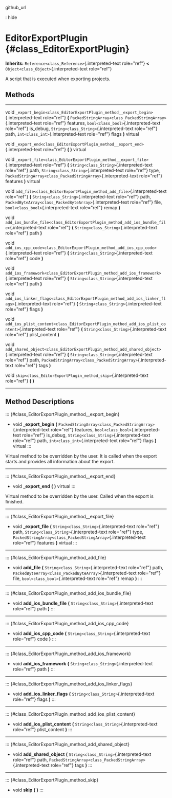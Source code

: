 github\_url

:   hide

EditorExportPlugin {#class_EditorExportPlugin}
==================

**Inherits:** `Reference<class_Reference>`{.interpreted-text role="ref"}
**\<** `Object<class_Object>`{.interpreted-text role="ref"}

A script that is executed when exporting projects.

Methods
-------

  ------ --------------------------------------------------------------------------------------------------
  void   `_export_begin<class_EditorExportPlugin_method__export_begin>`{.interpreted-text role="ref"} **(**
         `PackedStringArray<class_PackedStringArray>`{.interpreted-text role="ref"} features,
         `bool<class_bool>`{.interpreted-text role="ref"} is\_debug,
         `String<class_String>`{.interpreted-text role="ref"} path, `int<class_int>`{.interpreted-text
         role="ref"} flags **)** virtual

  void   `_export_end<class_EditorExportPlugin_method__export_end>`{.interpreted-text role="ref"} **(**
         **)** virtual

  void   `_export_file<class_EditorExportPlugin_method__export_file>`{.interpreted-text role="ref"} **(**
         `String<class_String>`{.interpreted-text role="ref"} path,
         `String<class_String>`{.interpreted-text role="ref"} type,
         `PackedStringArray<class_PackedStringArray>`{.interpreted-text role="ref"} features **)** virtual

  void   `add_file<class_EditorExportPlugin_method_add_file>`{.interpreted-text role="ref"} **(**
         `String<class_String>`{.interpreted-text role="ref"} path,
         `PackedByteArray<class_PackedByteArray>`{.interpreted-text role="ref"} file,
         `bool<class_bool>`{.interpreted-text role="ref"} remap **)**

  void   `add_ios_bundle_file<class_EditorExportPlugin_method_add_ios_bundle_file>`{.interpreted-text
         role="ref"} **(** `String<class_String>`{.interpreted-text role="ref"} path **)**

  void   `add_ios_cpp_code<class_EditorExportPlugin_method_add_ios_cpp_code>`{.interpreted-text role="ref"}
         **(** `String<class_String>`{.interpreted-text role="ref"} code **)**

  void   `add_ios_framework<class_EditorExportPlugin_method_add_ios_framework>`{.interpreted-text
         role="ref"} **(** `String<class_String>`{.interpreted-text role="ref"} path **)**

  void   `add_ios_linker_flags<class_EditorExportPlugin_method_add_ios_linker_flags>`{.interpreted-text
         role="ref"} **(** `String<class_String>`{.interpreted-text role="ref"} flags **)**

  void   `add_ios_plist_content<class_EditorExportPlugin_method_add_ios_plist_content>`{.interpreted-text
         role="ref"} **(** `String<class_String>`{.interpreted-text role="ref"} plist\_content **)**

  void   `add_shared_object<class_EditorExportPlugin_method_add_shared_object>`{.interpreted-text
         role="ref"} **(** `String<class_String>`{.interpreted-text role="ref"} path,
         `PackedStringArray<class_PackedStringArray>`{.interpreted-text role="ref"} tags **)**

  void   `skip<class_EditorExportPlugin_method_skip>`{.interpreted-text role="ref"} **(** **)**
  ------ --------------------------------------------------------------------------------------------------

Method Descriptions
-------------------

::: {#class_EditorExportPlugin_method__export_begin}
-   void **\_export\_begin** **(**
    `PackedStringArray<class_PackedStringArray>`{.interpreted-text
    role="ref"} features, `bool<class_bool>`{.interpreted-text
    role="ref"} is\_debug, `String<class_String>`{.interpreted-text
    role="ref"} path, `int<class_int>`{.interpreted-text role="ref"}
    flags **)** virtual
:::

Virtual method to be overridden by the user. It is called when the
export starts and provides all information about the export.

------------------------------------------------------------------------

::: {#class_EditorExportPlugin_method__export_end}
-   void **\_export\_end** **(** **)** virtual
:::

Virtual method to be overridden by the user. Called when the export is
finished.

------------------------------------------------------------------------

::: {#class_EditorExportPlugin_method__export_file}
-   void **\_export\_file** **(**
    `String<class_String>`{.interpreted-text role="ref"} path,
    `String<class_String>`{.interpreted-text role="ref"} type,
    `PackedStringArray<class_PackedStringArray>`{.interpreted-text
    role="ref"} features **)** virtual
:::

------------------------------------------------------------------------

::: {#class_EditorExportPlugin_method_add_file}
-   void **add\_file** **(** `String<class_String>`{.interpreted-text
    role="ref"} path,
    `PackedByteArray<class_PackedByteArray>`{.interpreted-text
    role="ref"} file, `bool<class_bool>`{.interpreted-text role="ref"}
    remap **)**
:::

------------------------------------------------------------------------

::: {#class_EditorExportPlugin_method_add_ios_bundle_file}
-   void **add\_ios\_bundle\_file** **(**
    `String<class_String>`{.interpreted-text role="ref"} path **)**
:::

------------------------------------------------------------------------

::: {#class_EditorExportPlugin_method_add_ios_cpp_code}
-   void **add\_ios\_cpp\_code** **(**
    `String<class_String>`{.interpreted-text role="ref"} code **)**
:::

------------------------------------------------------------------------

::: {#class_EditorExportPlugin_method_add_ios_framework}
-   void **add\_ios\_framework** **(**
    `String<class_String>`{.interpreted-text role="ref"} path **)**
:::

------------------------------------------------------------------------

::: {#class_EditorExportPlugin_method_add_ios_linker_flags}
-   void **add\_ios\_linker\_flags** **(**
    `String<class_String>`{.interpreted-text role="ref"} flags **)**
:::

------------------------------------------------------------------------

::: {#class_EditorExportPlugin_method_add_ios_plist_content}
-   void **add\_ios\_plist\_content** **(**
    `String<class_String>`{.interpreted-text role="ref"} plist\_content
    **)**
:::

------------------------------------------------------------------------

::: {#class_EditorExportPlugin_method_add_shared_object}
-   void **add\_shared\_object** **(**
    `String<class_String>`{.interpreted-text role="ref"} path,
    `PackedStringArray<class_PackedStringArray>`{.interpreted-text
    role="ref"} tags **)**
:::

------------------------------------------------------------------------

::: {#class_EditorExportPlugin_method_skip}
-   void **skip** **(** **)**
:::

